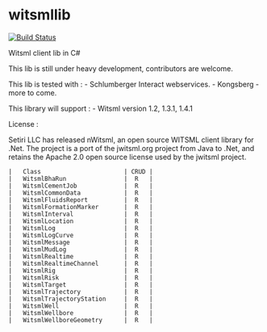 witsmllib
=========

[![Build Status](https://travis-ci.org/jstuyck/witsmllib.svg?branch=master)](https://travis-ci.org/jstuyck/witsmllib)

Witsml client lib in C#

This lib is still under heavy development, contributors are welcome.

This lib is tested with :
	- Schlumberger Interact webservices.
	- Kongsberg
	- more to come.


This library will support :
	- Witsml version 1.2, 1.3.1, 1.4.1

License :

Setiri LLC has released nWitsml, an open source WITSML client library for .Net. 
The project is a port of the jwitsml.org project from Java to .Net, 
and retains the Apache 2.0 open source license used by the jwitsml project.

	
	|	Class						| CRUD |
	|	WitsmlBhaRun				|  R   |
	|	WitsmlCementJob				|  R   |
	|	WitsmlCommonData			|  R   |
	|	WitsmlFluidsReport			|  R   |
	|	WitsmlFormationMarker		|  R   |
	|	WitsmlInterval				|  R   |
	|	WitsmlLocation				|  R   |
	|	WitsmlLog					|  R   |
	|	WitsmlLogCurve				|  R   |
	|	WitsmlMessage				|  R   |
	|	WitsmlMudLog				|  R   |
	|	WitsmlRealtime				|  R   |
	|	WitsmlRealtimeChannel		|  R   |
	|	WitsmlRig					|  R   |
	|	WitsmlRisk					|  R   |
	|	WitsmlTarget				|  R   |
	|	WitsmlTrajectory			|  R   |
	|	WitsmlTrajectoryStation		|  R   |
	|	WitsmlWell					|  R   |
	|	WitsmlWellbore				|  R   |
	|	WitsmlWellboreGeometry		|  R   |
	
